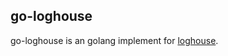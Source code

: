 ## go-loghouse
go-loghouse is an golang implement for [loghouse](https://github.com/flant/loghouse).
